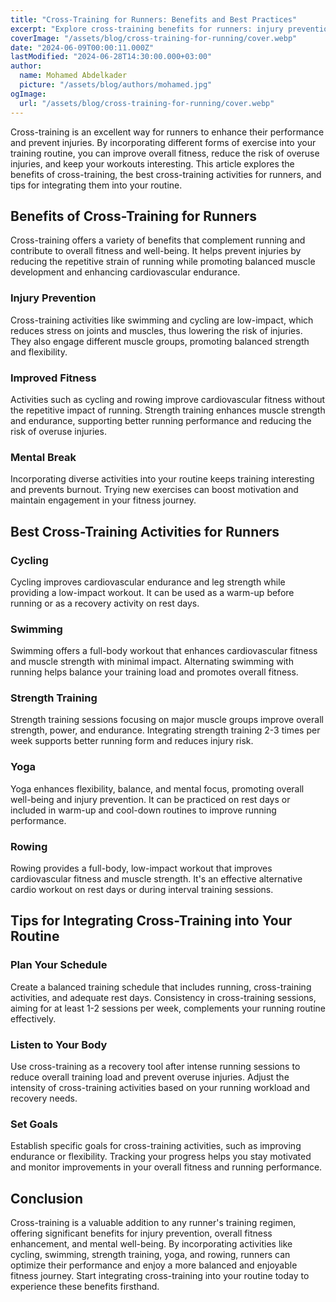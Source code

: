 ```yaml
---
title: "Cross-Training for Runners: Benefits and Best Practices"
excerpt: "Explore cross-training benefits for runners: injury prevention, enhanced fitness. Explore cycling, swimming, strength training, yoga, rowing integration."
coverImage: "/assets/blog/cross-training-for-running/cover.webp"
date: "2024-06-09T00:00:11.000Z"
lastModified: "2024-06-28T14:30:00.000+03:00"
author:
  name: Mohamed Abdelkader
  picture: "/assets/blog/authors/mohamed.jpg"
ogImage:
  url: "/assets/blog/cross-training-for-running/cover.webp"
---
```


Cross-training is an excellent way for runners to enhance their performance and prevent injuries. By incorporating different forms of exercise into your training routine, you can improve overall fitness, reduce the risk of overuse injuries, and keep your workouts interesting. This article explores the benefits of cross-training, the best cross-training activities for runners, and tips for integrating them into your routine.

## Benefits of Cross-Training for Runners

Cross-training offers a variety of benefits that complement running and contribute to overall fitness and well-being. It helps prevent injuries by reducing the repetitive strain of running while promoting balanced muscle development and enhancing cardiovascular endurance.

### Injury Prevention

Cross-training activities like swimming and cycling are low-impact, which reduces stress on joints and muscles, thus lowering the risk of injuries. They also engage different muscle groups, promoting balanced strength and flexibility.

### Improved Fitness

Activities such as cycling and rowing improve cardiovascular fitness without the repetitive impact of running. Strength training enhances muscle strength and endurance, supporting better running performance and reducing the risk of overuse injuries.

### Mental Break

Incorporating diverse activities into your routine keeps training interesting and prevents burnout. Trying new exercises can boost motivation and maintain engagement in your fitness journey.

## Best Cross-Training Activities for Runners

### Cycling

Cycling improves cardiovascular endurance and leg strength while providing a low-impact workout. It can be used as a warm-up before running or as a recovery activity on rest days.

### Swimming

Swimming offers a full-body workout that enhances cardiovascular fitness and muscle strength with minimal impact. Alternating swimming with running helps balance your training load and promotes overall fitness.

### Strength Training

Strength training sessions focusing on major muscle groups improve overall strength, power, and endurance. Integrating strength training 2-3 times per week supports better running form and reduces injury risk.

### Yoga

Yoga enhances flexibility, balance, and mental focus, promoting overall well-being and injury prevention. It can be practiced on rest days or included in warm-up and cool-down routines to improve running performance.

### Rowing

Rowing provides a full-body, low-impact workout that improves cardiovascular fitness and muscle strength. It's an effective alternative cardio workout on rest days or during interval training sessions.

## Tips for Integrating Cross-Training into Your Routine

### Plan Your Schedule

Create a balanced training schedule that includes running, cross-training activities, and adequate rest days. Consistency in cross-training sessions, aiming for at least 1-2 sessions per week, complements your running routine effectively.

### Listen to Your Body

Use cross-training as a recovery tool after intense running sessions to reduce overall training load and prevent overuse injuries. Adjust the intensity of cross-training activities based on your running workload and recovery needs.

### Set Goals

Establish specific goals for cross-training activities, such as improving endurance or flexibility. Tracking your progress helps you stay motivated and monitor improvements in your overall fitness and running performance.

## Conclusion

Cross-training is a valuable addition to any runner's training regimen, offering significant benefits for injury prevention, overall fitness enhancement, and mental well-being. By incorporating activities like cycling, swimming, strength training, yoga, and rowing, runners can optimize their performance and enjoy a more balanced and enjoyable fitness journey. Start integrating cross-training into your routine today to experience these benefits firsthand.
